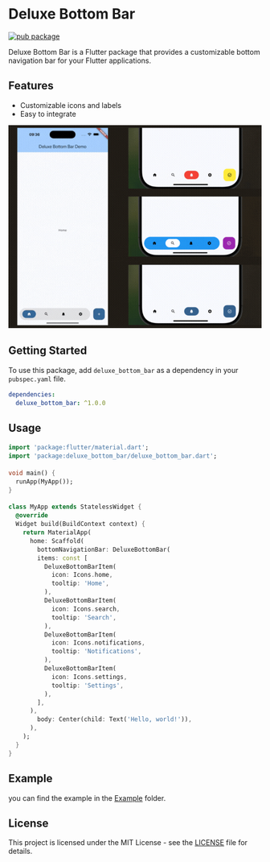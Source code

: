 # Deluxe Bottom Bar

[![pub package](https://img.shields.io/pub/v/deluxe_bottom_bar.svg)](https://pub.dev/packages/deluxe_bottom_bar)

Deluxe Bottom Bar is a Flutter package that provides a customizable bottom navigation bar for your Flutter applications.

## Features

- Customizable icons and labels
- Easy to integrate

![Demo GIF](./assets/demo.gif)

## Getting Started

To use this package, add `deluxe_bottom_bar` as a dependency in your `pubspec.yaml` file.

```yaml
dependencies:
  deluxe_bottom_bar: ^1.0.0
```

## Usage

```dart
import 'package:flutter/material.dart';
import 'package:deluxe_bottom_bar/deluxe_bottom_bar.dart';

void main() {
  runApp(MyApp());
}

class MyApp extends StatelessWidget {
  @override
  Widget build(BuildContext context) {
    return MaterialApp(
      home: Scaffold(
        bottomNavigationBar: DeluxeBottomBar(
        items: const [
          DeluxeBottomBarItem(
            icon: Icons.home,
            tooltip: 'Home',
          ),
          DeluxeBottomBarItem(
            icon: Icons.search,
            tooltip: 'Search',
          ),
          DeluxeBottomBarItem(
            icon: Icons.notifications,
            tooltip: 'Notifications',
          ),
          DeluxeBottomBarItem(
            icon: Icons.settings,
            tooltip: 'Settings',
          ),
        ],
      ),
        body: Center(child: Text('Hello, world!')),
      ),
    );
  }
}
```

## Example

you can find the example in the [Example](EXAMPLE) folder.

## License

This project is licensed under the MIT License - see the [LICENSE](LICENSE) file for details.
